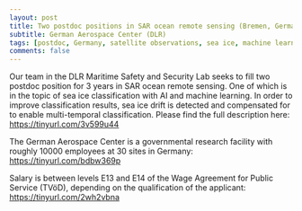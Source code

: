 ```yaml
---
layout: post
title: Two postdoc positions in SAR ocean remote sensing (Bremen, Germany)
subtitle: German Aerospace Center (DLR)
tags: [postdoc, Germany, satellite observations, sea ice, machine learning]
comments: false
---
```

Our team in the DLR Maritime Safety and Security Lab
seeks to fill two postdoc position for 3 years in SAR
ocean remote sensing. One of which is in the topic of sea
ice classification with AI and machine learning. In order
to improve classification results, sea ice drift is detected
and compensated for to enable multi-temporal classification.
Please find the full description here:
https://tinyurl.com/3v599u44

The German Aerospace Center is a governmental
research facility with roughly 10000 employees at 30
sites in Germany:
https://tinyurl.com/bdbw369p

Salary is between levels E13 and E14 of the Wage
Agreement for Public Service (TVöD), depending on the
qualification of the applicant:
https://tinyurl.com/2wh2vbna
